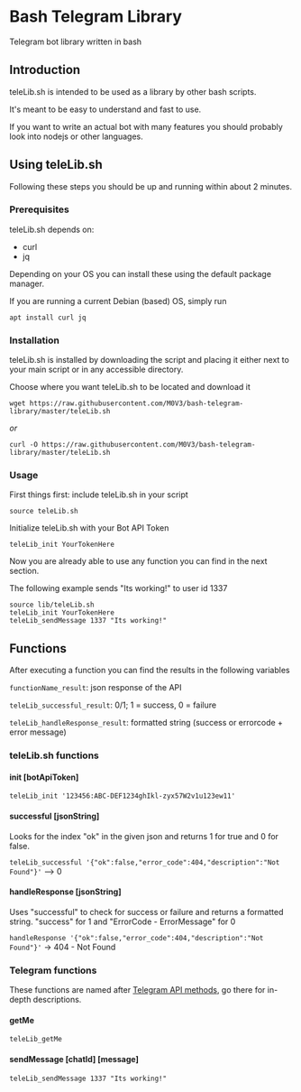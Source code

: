 # Bash Telegram Library
Telegram bot library written in bash
  
  
## Introduction
teleLib.sh is intended to be used as a library by other bash scripts.  

It's meant to be easy to understand and fast to use.  

If you want to write an actual bot with many features you should probably look into nodejs or other languages.
  
  
## Using teleLib.sh
Following these steps you should be up and running within about 2 minutes.

### Prerequisites
teleLib.sh depends on:  
* curl
* jq  


Depending on your OS you can install these using the default package manager.  

If you are running a current Debian (based) OS, simply run

```apt install curl jq```

### Installation
teleLib.sh is installed by downloading the script and placing it either next to your main script or in any accessible directory.

Choose where you want teleLib.sh to be located and download it

```wget https://raw.githubusercontent.com/M0V3/bash-telegram-library/master/teleLib.sh```

*or*

```curl -O https://raw.githubusercontent.com/M0V3/bash-telegram-library/master/teleLib.sh```

### Usage
First things first: include teleLib.sh in your script

```source teleLib.sh```

Initialize teleLib.sh with your Bot API Token

```teleLib_init YourTokenHere```

Now you are already able to use any function you can find in the next section.

The following example sends "Its working!" to user id 1337

```
source lib/teleLib.sh
teleLib_init YourTokenHere
teleLib_sendMessage 1337 "Its working!"
```


## Functions
After executing a function you can find the results in the following variables

```functionName_result```: json response of the API

```teleLib_successful_result```: 0/1; 1 = success, 0 = failure

```teleLib_handleResponse_result```: formatted string (success or errorcode + error message)

### teleLib.sh functions

#### init [botApiToken]
```teleLib_init '123456:ABC-DEF1234ghIkl-zyx57W2v1u123ew11'```

#### successful [jsonString]
Looks for the index "ok" in the given json and returns 1 for true and 0 for false.

```teleLib_successful '{"ok":false,"error_code":404,"description":"Not Found"}'``` --> 0

#### handleResponse [jsonString]
Uses "successful" to check for success or failure and returns a formatted string. "success" for 1 and "ErrorCode - ErrorMessage" for 0

```handleResponse '{"ok":false,"error_code":404,"description":"Not Found"}'``` -> 404 - Not Found

### Telegram functions
These functions are named after [Telegram API methods](https://core.telegram.org/bots/api#available-methods), go there for in-depth descriptions.

#### getMe
```teleLib_getMe```

#### sendMessage [chatId] [message]
```teleLib_sendMessage 1337 "Its working!"```
